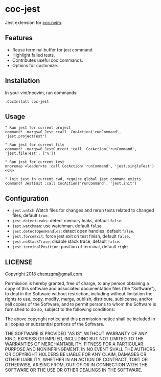# coc-jest

Jest extension for [coc.nvim](https://github.com/neoclide/coc.nvim).

## Features

- Reuse terminal buffer for jest command.
- Highlight failed tests.
- Contributes useful coc commands.
- Options for customize.

## Installation

In your vim/neovim, run commands:

```vim
:CocInstall coc-jest
```

## Usage

```vim
" Run jest for current project
command! -nargs=0 Jest :call  CocAction('runCommand', 'jest.projectTest')

" Run jest for current file
command! -nargs=0 JestCurrent :call  CocAction('runCommand', 'jest.fileTest', ['%'])

" Run jest for current test
nnoremap <leader>te :call CocAction('runCommand', 'jest.singleTest')<CR>

" Init jest in current cwd, require global jest command exists
command! JestInit :call CocAction('runCommand', 'jest.init')
```

## Configuration

- `jest.watch` Watch files for changes and rerun tests related to changed files,
  default `true`.
- `jest.detectLeaks`: detect memory leaks, default `false`.
- `jest.watchman`: use watchman, default `false`.
- `jest.detectOpenHandles`: detect open handles, default `false`.
- `jest.forceExit`: force jest exit on test finish, default `false`.
- `jest.noStackTrace`: disable stack trace, default `false`.
- `jest.terminalPosition`: position of terminal, default `right`.

## LICENSE

Copyright 2018 chemzqm@gmail.com

Permission is hereby granted, free of charge, to any person obtaining
a copy of this software and associated documentation files (the "Software"),
to deal in the Software without restriction, including without limitation
the rights to use, copy, modify, merge, publish, distribute, sublicense,
and/or sell copies of the Software, and to permit persons to whom the
Software is furnished to do so, subject to the following conditions:

The above copyright notice and this permission notice shall be included
in all copies or substantial portions of the Software.

THE SOFTWARE IS PROVIDED "AS IS", WITHOUT WARRANTY OF ANY KIND,
EXPRESS OR IMPLIED, INCLUDING BUT NOT LIMITED TO THE WARRANTIES
OF MERCHANTABILITY, FITNESS FOR A PARTICULAR PURPOSE AND NONINFRINGEMENT.
IN NO EVENT SHALL THE AUTHORS OR COPYRIGHT HOLDERS BE LIABLE FOR ANY CLAIM,
DAMAGES OR OTHER LIABILITY, WHETHER IN AN ACTION OF CONTRACT,
TORT OR OTHERWISE, ARISING FROM, OUT OF OR IN CONNECTION WITH THE SOFTWARE
OR THE USE OR OTHER DEALINGS IN THE SOFTWARE.
